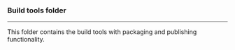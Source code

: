 ### Build tools folder

---

This folder contains the build tools with packaging and publishing functionality.
